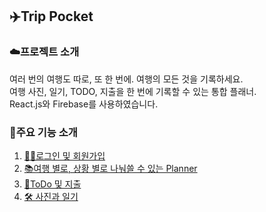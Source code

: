 ## ✈️Trip Pocket 

### ☁️프로젝트 소개 
여러 번의 여행도 따로, 또 한 번에. 여행의 모든 것을 기록하세요.     
여행 사진, 일기, TODO, 지출을 한 번에 기록할 수 있는 통합 플래너.   
React.js와 Firebase를 사용하였습니다.

### 🩷주요 기능 소개
1. [🧑‍💻로그인 및 회원가입 ](#로그인-및-회원가입)
2. [📚여행 별로, 상황 별로 나눠쓸 수 있는 Planner](#여행-별로,-상황-별로-나눠쓸-수-있는-Planner)
3. [💸ToDo 및 지출](#ToDo-및-지출)
4. [🛠 사진과 일기](#사진과-일기)
